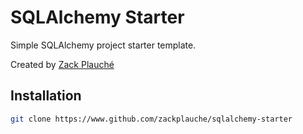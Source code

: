# SQLAlchemy Starter
Simple SQLAlchemy project starter template.

Created by [Zack Plauché](https://www.zackplauche.com)


## Installation
```bash
git clone https://www.github.com/zackplauche/sqlalchemy-starter
```